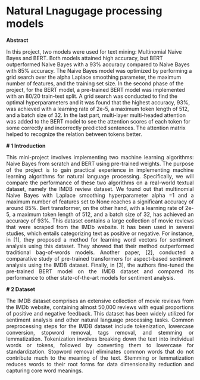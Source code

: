 # Natural Lnagugage processing models 

<p align="justify">
  
**Abstract**

In this project, two models were used for text mining: Multinomial Naive Bayes and BERT. Both models attained high accuracy, but BERT outperformed Naive Bayes with a 93% accuracy compared to Naive Bayes with 85% accuracy. The Naive Bayes model was optimized by performing a grid search over the alpha Laplace smoothing parameter, the maximum number of features, and the training set size. In the second phase of the project, for the BERT model, a pre-trained BERT model was implemented with an 80/20 train-test split. A grid search was conducted to find the optimal hyperparameters and it was found that the highest accuracy, 93%, was achieved with a learning rate of 2e-5, a maximum token length of 512, and a batch size of 32. In the last part, multi-layer multi-headed attention was added to the BERT model to see the attention scores of each token for some correctly and incorrectly predicted sentences. The attention matrix helped to recognize the relation between tokens better.

**# 1 Introduction**


<p align="justify">
This mini-project involves implementing two machine learning algorithms: Naive Bayes from scratch and BERT using pre-trained weights. The purpose of the project is to gain practical experience in implementing machine learning algorithms for natural language processing. Specifically, we will compare the performance of these two algorithms on a real-world textual dataset, namely the IMDB review dataset. We found out that multinomial Naive Bayes with Laplace smoothing hyperparameter alpha =1 and a maximum number of features set to None reaches a significant accuracy of around 85%. Bert transformer, on the other hand, with a learning rate of 2e-5, a maximum token length of 512, and a batch size of 32, has achieved an accuracy of 93%. This dataset contains a large collection of movie reviews that were scraped from the IMDb website. It has been used in several studies, which entails categorizing text as positive or negative. For instance, in [1], they proposed a method for learning word vectors for sentiment analysis using this dataset. They showed that their method outperformed traditional bag-of-words models. Another paper, [2], conducted a comparative study of pre-trained transformers for aspect-based sentiment analysis using the IMDB dataset. Finally, in [3], the authors fine-tuned the pre-trained BERT model on the IMDB dataset and compared its performance to other state-of-the-art models for sentiment analysis.


**# 2 Dataset**

<p align="justify">
The IMDB dataset comprises an extensive collection of movie reviews from the IMDb website, containing almost 50,000 reviews with equal proportions of positive and negative feedback. This dataset has been widely utilized for sentiment analysis and other natural language processing tasks. Common preprocessing steps for the IMDB dataset include tokenization, lowercase conversion, stopword removal, tags removal, and stemming or lemmatization. Tokenization involves breaking down the text into individual words or tokens, followed by converting them to lowercase for standardization. Stopword removal eliminates common words that do not contribute much to the meaning of the text. Stemming or lemmatization reduces words to their root forms for data dimensionality reduction and capturing core word meanings.
